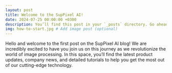 ```yaml
---
layout: post
title: Welcome to the SupPixel AI!
date: 2024-07-25 00:00:00 +0300
description: You’ll find this post in your `_posts` directory. Go ahead and edit it and re-build the site to see your changes. # Add post description (optional)
img: how-to-start.jpg # Add image post (optional)
---
```

Hello and welcome to the first post on the SupPixel AI blog! We are incredibly excited to have you join us on this journey as we revolutionize the world of image processing. In this space, you’ll find the latest product updates, company news, and detailed tutorials to help you get the most out of our cutting-edge technology.


